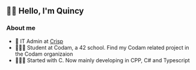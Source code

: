 ## 👋🏽 Hello, I'm Quincy

### About me

- 💼 IT Admin at [Crisp](https://crisp.nl/)
- 🧑🏽‍🎓 Student at Codam, a 42 school. Find my Codam related project in the Codam organizaion
- 🧑🏽‍💻 Started with C. Now mainly developing in CPP, C# and Typescript

